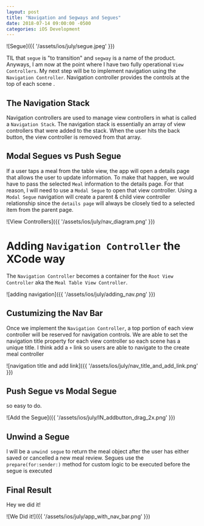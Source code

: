 ```yaml
---
layout: post
title: "Navigation and Segways and Segues"
date: 2018-07-14 09:00:00 -0500
categories: iOS Development 
---
```


![Segue]({{ '/assets/ios/july/segue.jpeg' }})

TIL that `segue` is "to transition" and `segway` is a name of the product. Anyways, I am now at the point where I have two fully operational `View Controllers`. 
My next step will be to implement navigation using the `Navigation Controller`. 
Navigation controller provides the controls at the top of each scene .

## The Navigation Stack
Navigation controllers are used to manage view controllers in what is called a `Navigation Stack`. The navigation stack is essentially an array of view controllers that were added to the stack. When the user hits the back button, the view controller is removed from that array.

## Modal Segues vs Push Segue
If a user taps a meal from the table view, the app will open a details page that allows the user to update information. To make that happen, we would have to pass the selected `Meal` information to the details page. For that reason, I will need to use a `Modal Segue` to open that view controller. Using a `Modal Segue` navigation will create a parent & child view controller relationship since the `details page` will always be closely tied to a selected item from the parent page.

![View Controllers]({{ '/assets/ios/july/nav_diagram.png' }})

# Adding `Navigation Controller` the XCode way
The `Navigation Controller` becomes a container for the `Root View Controller` aka the `Meal Table View Controller`. 

![adding navigation]({{ '/assets/ios/july/adding_nav.png' }})


## Custumizing the Nav Bar
Once we implement the `Navigation Controller`, a top portion of each view controller will be reserved for navigation controls. We are able to set the navigation title property for each view controller so each scene has a unique title. I think add a `+` link so users are able to navigate to the create meal controller

![navigation title and add link]({{ '/assets/ios/july/nav_title_and_add_link.png' }})


## Push Segue vs Modal Segue
so easy to do.

![Add the Segue]({{ '/assets/ios/july/IN_addbutton_drag_2x.png' }})

## Unwind a Segue
I will be a `unwind segue` to return the meal object after the user has either saved or cancelled a new meal review. Segues use the `prepare(for:sender:)` method for custom logic to be executed before the segue is executed 

## Final Result
Hey we did it!

![We Did it!]({{ '/assets/ios/july/app_with_nav_bar.png' }})

